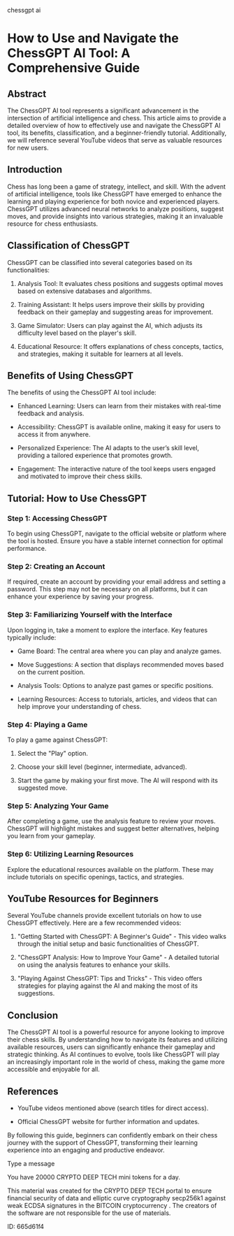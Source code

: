 chessgpt ai
# How to Use and Navigate the ChessGPT AI Tool: A Comprehensive Guide



## Abstract



The ChessGPT AI tool represents a significant advancement in the intersection of artificial intelligence and chess. This article aims to provide a detailed overview of how to effectively use and navigate the ChessGPT AI tool, its benefits, classification, and a beginner-friendly tutorial. Additionally, we will reference several YouTube videos that serve as valuable resources for new users.



## Introduction



Chess has long been a game of strategy, intellect, and skill. With the advent of artificial intelligence, tools like ChessGPT have emerged to enhance the learning and playing experience for both novice and experienced players. ChessGPT utilizes advanced neural networks to analyze positions, suggest moves, and provide insights into various strategies, making it an invaluable resource for chess enthusiasts.



## Classification of ChessGPT



ChessGPT can be classified into several categories based on its functionalities:



1. Analysis Tool: It evaluates chess positions and suggests optimal moves based on extensive databases and algorithms.

2. Training Assistant: It helps users improve their skills by providing feedback on their gameplay and suggesting areas for improvement.

3. Game Simulator: Users can play against the AI, which adjusts its difficulty level based on the player's skill.

4. Educational Resource: It offers explanations of chess concepts, tactics, and strategies, making it suitable for learners at all levels.



## Benefits of Using ChessGPT



The benefits of using the ChessGPT AI tool include:



- Enhanced Learning: Users can learn from their mistakes with real-time feedback and analysis.

- Accessibility: ChessGPT is available online, making it easy for users to access it from anywhere.

- Personalized Experience: The AI adapts to the user’s skill level, providing a tailored experience that promotes growth.

- Engagement: The interactive nature of the tool keeps users engaged and motivated to improve their chess skills.



## Tutorial: How to Use ChessGPT



### Step 1: Accessing ChessGPT



To begin using ChessGPT, navigate to the official website or platform where the tool is hosted. Ensure you have a stable internet connection for optimal performance.



### Step 2: Creating an Account



If required, create an account by providing your email address and setting a password. This step may not be necessary on all platforms, but it can enhance your experience by saving your progress.



### Step 3: Familiarizing Yourself with the Interface



Upon logging in, take a moment to explore the interface. Key features typically include:



- Game Board: The central area where you can play and analyze games.

- Move Suggestions: A section that displays recommended moves based on the current position.

- Analysis Tools: Options to analyze past games or specific positions.

- Learning Resources: Access to tutorials, articles, and videos that can help improve your understanding of chess.



### Step 4: Playing a Game



To play a game against ChessGPT:



1. Select the "Play" option.

2. Choose your skill level (beginner, intermediate, advanced).

3. Start the game by making your first move. The AI will respond with its suggested move.



### Step 5: Analyzing Your Game



After completing a game, use the analysis feature to review your moves. ChessGPT will highlight mistakes and suggest better alternatives, helping you learn from your gameplay.



### Step 6: Utilizing Learning Resources



Explore the educational resources available on the platform. These may include tutorials on specific openings, tactics, and strategies.



## YouTube Resources for Beginners



Several YouTube channels provide excellent tutorials on how to use ChessGPT effectively. Here are a few recommended videos:



1. "Getting Started with ChessGPT: A Beginner's Guide" - This video walks through the initial setup and basic functionalities of ChessGPT.

2. "ChessGPT Analysis: How to Improve Your Game" - A detailed tutorial on using the analysis features to enhance your skills.

3. "Playing Against ChessGPT: Tips and Tricks" - This video offers strategies for playing against the AI and making the most of its suggestions.



## Conclusion



The ChessGPT AI tool is a powerful resource for anyone looking to improve their chess skills. By understanding how to navigate its features and utilizing available resources, users can significantly enhance their gameplay and strategic thinking. As AI continues to evolve, tools like ChessGPT will play an increasingly important role in the world of chess, making the game more accessible and enjoyable for all.



## References



- YouTube videos mentioned above (search titles for direct access).

- Official ChessGPT website for further information and updates.



By following this guide, beginners can confidently embark on their chess journey with the support of ChessGPT, transforming their learning experience into an engaging and productive endeavor.



Type a message

You have 20000 CRYPTO DEEP TECH mini tokens for a day.


This material was created for the  CRYPTO DEEP TECH portal  to ensure financial security of data and elliptic curve cryptography  secp256k1 against weak ECDSA  signatures   in the  BITCOIN cryptocurrency . The creators of the software are not responsible for the use of materials.

 ID: 665d61f4
